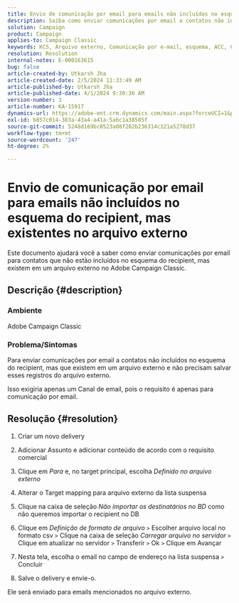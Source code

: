 ```yaml
---
title: Envio de comunicação por email para emails não incluídos no esquema do recipient, mas existentes no arquivo externo
description: Saiba como enviar comunicações por email a contatos não incluídos no esquema do recipient no Adobe Campaign Classic.
solution: Campaign
product: Campaign
applies-to: Campaign Classic
keywords: KCS, Arquivo externo, Comunicação por e-mail, esquema, ACC, Campaign Classic
resolution: Resolution
internal-notes: E-000163615
bug: false
article-created-by: Utkarsh Jha
article-created-date: 2/5/2024 11:33:49 AM
article-published-by: Utkarsh Jha
article-published-date: 4/1/2024 9:30:36 AM
version-number: 3
article-number: KA-15917
dynamics-url: https://adobe-ent.crm.dynamics.com/main.aspx?forceUCI=1&pagetype=entityrecord&etn=knowledgearticle&id=2d30ec6d-1ac4-ee11-9079-6045bd0065f9
exl-id: b857c014-383a-43a4-a41a-5abc1a38585f
source-git-commit: 5248d169bc0523a08f202b236314c121a5278d37
workflow-type: tm+mt
source-wordcount: '247'
ht-degree: 2%

---
```


# Envio de comunicação por email para emails não incluídos no esquema do recipient, mas existentes no arquivo externo


Este documento ajudará você a saber como enviar comunicações por email para contatos que não estão incluídos no esquema do recipient, mas existem em um arquivo externo no Adobe Campaign Classic.

## Descrição {#description}


### <b>Ambiente</b>

Adobe Campaign Classic



### Problema/Sintomas

Para enviar comunicações por email a contatos não incluídos no esquema do recipient, mas que existem em um arquivo externo e não precisam salvar esses registros do arquivo externo.

Isso exigiria apenas um Canal de email, pois o requisito é apenas para comunicação por email.


## Resolução {#resolution}


1. Criar um novo delivery


2. Adicionar Assunto e adicionar conteúdo de acordo com o requisito comercial


3. Clique em *Para* e, no target principal, escolha *Definido no arquivo externo*


4. Alterar o Target mapping para arquivo externo da lista suspensa


5. Clique na caixa de seleção *Não importar os destinatários no BD* como não queremos importar o recipient no DB


6. Clique em *Definição de formato de arquivo* `>`  Escolher arquivo local no formato csv `>`  Clique na caixa de seleção *Carregar arquivo no servidor* `>`  Clique em atualizar no servidor `>`  Transferir `>`  Ok `>`  Clique em Avançar


7. Nesta tela, escolha o email no campo de endereço na lista suspensa `>`  Concluir


8. Salve o delivery e envie-o.




Ele será enviado para emails mencionados no arquivo externo.

